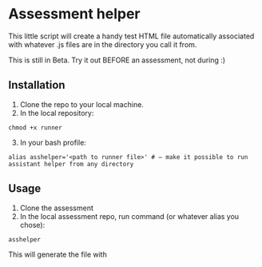# Assessment helper

This little script will create a handy test HTML file automatically associated with whatever .js files are in the directory you call it from.

This is still in Beta. Try it out BEFORE an assessment, not during :)

## Installation
1. Clone the repo to your local machine.
2. In the local repository:
```
chmod +x runner
```
3. In your bash profile:
```
alias asshelper='<path to runner file>' # — make it possible to run assistant helper from any directory
```

## Usage
1. Clone the assessment
2. In the local assessment repo, run command (or whatever alias you chose):
```
asshelper
```
This will generate the file with <script> tags set appropriately and open the file. It only checks the PWD, so make sure you call it from the correct folder.

## Uninstallation
1. Just delete the repo and any alias you created
2. If you want to be really thorough, also delete the runner.html file from your assessment directory
